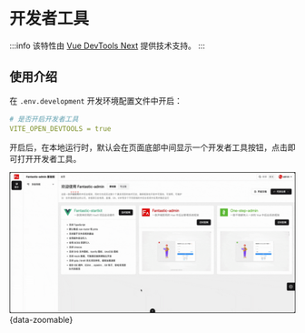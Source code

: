 # 开发者工具 <Badge type="tip" text="v4.5.0 新增" />

:::info
该特性由 [Vue DevTools Next](https://github.com/vuejs/devtools-next) 提供技术支持。
:::

## 使用介绍

在 `.env.development` 开发环境配置文件中开启：

```yaml
# 是否开启开发者工具
VITE_OPEN_DEVTOOLS = true
```

开启后，在本地运行时，默认会在页面底部中间显示一个开发者工具按钮，点击即可打开开发者工具。

![](/devtools.gif){data-zoomable}